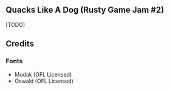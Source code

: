 ## Quacks Like A Dog (Rusty Game Jam #2)

[TODO]


## Credits

### Fonts

 * Modak (OFL Licensed)
 * Oswald (OFL Licensed)
